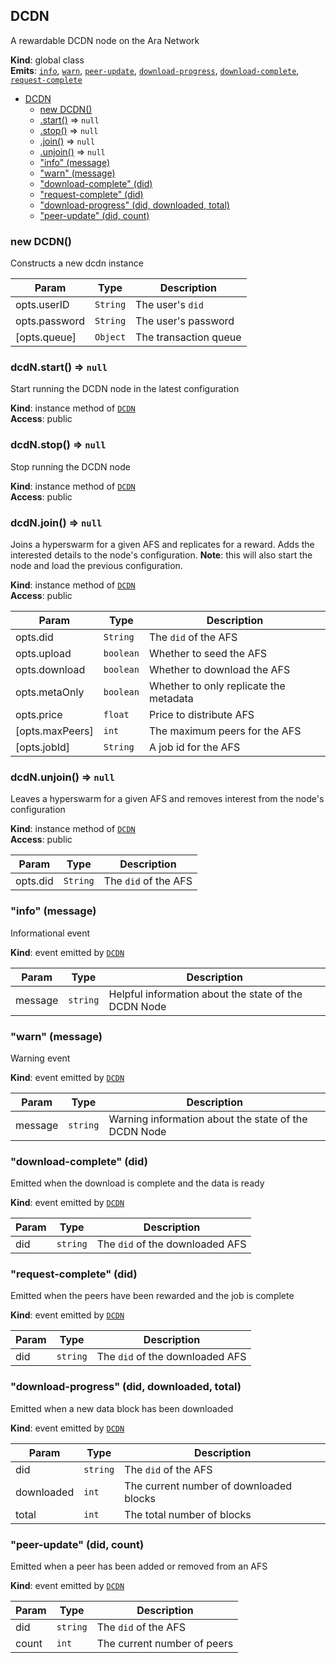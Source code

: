 <a name="DCDN"></a>

## DCDN
A rewardable DCDN node on the Ara Network

**Kind**: global class  
**Emits**: [<code>info</code>](#DCDN+event_info), [<code>warn</code>](#DCDN+event_warn), [<code>peer-update</code>](#DCDN+event_peer-update), [<code>download-progress</code>](#DCDN+event_download-progress), [<code>download-complete</code>](#DCDN+event_download-complete), [<code>request-complete</code>](#DCDN+event_request-complete)  

* [DCDN](#DCDN)
    * [new DCDN()](#new_DCDN_new)
    * [.start()](#DCDN+start) ⇒ <code>null</code>
    * [.stop()](#DCDN+stop) ⇒ <code>null</code>
    * [.join()](#DCDN+join) ⇒ <code>null</code>
    * [.unjoin()](#DCDN+unjoin) ⇒ <code>null</code>
    * ["info" (message)](#DCDN+event_info)
    * ["warn" (message)](#DCDN+event_warn)
    * ["download-complete" (did)](#DCDN+event_download-complete)
    * ["request-complete" (did)](#DCDN+event_request-complete)
    * ["download-progress" (did, downloaded, total)](#DCDN+event_download-progress)
    * ["peer-update" (did, count)](#DCDN+event_peer-update)

<a name="new_DCDN_new"></a>

### new DCDN()
Constructs a new dcdn instance


| Param | Type | Description |
| --- | --- | --- |
| opts.userID | <code>String</code> | The user's `did` |
| opts.password | <code>String</code> | The user's password |
| [opts.queue] | <code>Object</code> | The transaction queue |

<a name="DCDN+start"></a>

### dcdN.start() ⇒ <code>null</code>
Start running the DCDN node in the latest configuration

**Kind**: instance method of [<code>DCDN</code>](#DCDN)  
**Access**: public  
<a name="DCDN+stop"></a>

### dcdN.stop() ⇒ <code>null</code>
Stop running the DCDN node

**Kind**: instance method of [<code>DCDN</code>](#DCDN)  
**Access**: public  
<a name="DCDN+join"></a>

### dcdN.join() ⇒ <code>null</code>
Joins a hyperswarm for a given AFS and replicates for a reward. 
Adds the interested details to the node's configuration. 
**Note**: this will also start the node and load the previous configuration.

**Kind**: instance method of [<code>DCDN</code>](#DCDN)  
**Access**: public  

| Param | Type | Description |
| --- | --- | --- |
| opts.did | <code>String</code> | The `did` of the AFS |
| opts.upload | <code>boolean</code> | Whether to seed the AFS |
| opts.download | <code>boolean</code> | Whether to download the AFS |
| opts.metaOnly | <code>boolean</code> | Whether to only replicate the metadata |
| opts.price | <code>float</code> | Price to distribute AFS |
| [opts.maxPeers] | <code>int</code> | The maximum peers for the AFS |
| [opts.jobId] | <code>String</code> | A job id for the AFS |

<a name="DCDN+unjoin"></a>

### dcdN.unjoin() ⇒ <code>null</code>
Leaves a hyperswarm for a given AFS and removes interest from the node's configuration

**Kind**: instance method of [<code>DCDN</code>](#DCDN)  
**Access**: public  

| Param | Type | Description |
| --- | --- | --- |
| opts.did | <code>String</code> | The `did` of the AFS |

<a name="DCDN+event_info"></a>

### "info" (message)
Informational event

**Kind**: event emitted by [<code>DCDN</code>](#DCDN)  

| Param | Type | Description |
| --- | --- | --- |
| message | <code>string</code> | Helpful information about the state of the DCDN Node |

<a name="DCDN+event_warn"></a>

### "warn" (message)
Warning event

**Kind**: event emitted by [<code>DCDN</code>](#DCDN)  

| Param | Type | Description |
| --- | --- | --- |
| message | <code>string</code> | Warning information about the state of the DCDN Node |

<a name="DCDN+event_download-complete"></a>

### "download-complete" (did)
Emitted when the download is complete and the data is ready

**Kind**: event emitted by [<code>DCDN</code>](#DCDN)  

| Param | Type | Description |
| --- | --- | --- |
| did | <code>string</code> | The `did` of the downloaded AFS |

<a name="DCDN+event_request-complete"></a>

### "request-complete" (did)
Emitted when the peers have been rewarded and the job is complete

**Kind**: event emitted by [<code>DCDN</code>](#DCDN)  

| Param | Type | Description |
| --- | --- | --- |
| did | <code>string</code> | The `did` of the downloaded AFS |

<a name="DCDN+event_download-progress"></a>

### "download-progress" (did, downloaded, total)
Emitted when a new data block has been downloaded

**Kind**: event emitted by [<code>DCDN</code>](#DCDN)  

| Param | Type | Description |
| --- | --- | --- |
| did | <code>string</code> | The `did` of the AFS |
| downloaded | <code>int</code> | The current number of downloaded blocks |
| total | <code>int</code> | The total number of blocks |

<a name="DCDN+event_peer-update"></a>

### "peer-update" (did, count)
Emitted when a peer has been added or removed from an AFS

**Kind**: event emitted by [<code>DCDN</code>](#DCDN)  

| Param | Type | Description |
| --- | --- | --- |
| did | <code>string</code> | The `did` of the AFS |
| count | <code>int</code> | The current number of peers |

